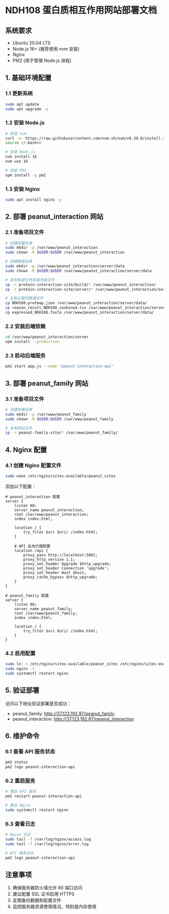 # NDH108 蛋白质相互作用网站部署文档

## 系统要求
- Ubuntu 20.04 LTS
- Node.js 16+ (推荐使用 nvm 安装)
- Nginx
- PM2 (用于管理 Node.js 进程)

## 1. 基础环境配置

### 1.1 更新系统
```bash
sudo apt update
sudo apt upgrade -y
```

### 1.2 安装 Node.js
```bash
# 安装 nvm
curl -o- https://raw.githubusercontent.com/nvm-sh/nvm/v0.39.0/install.sh | bash
source ~/.bashrc

# 安装 Node.js
nvm install 16
nvm use 16

# 安装 PM2
npm install -g pm2
```

### 1.3 安装 Nginx
```bash
sudo apt install nginx -y
```

## 2. 部署 peanut_interaction 网站

### 2.1 准备项目文件
```bash
# 创建部署目录
sudo mkdir -p /var/www/peanut_interaction
sudo chown -R $USER:$USER /var/www/peanut_interaction

# 创建数据目录
sudo mkdir -p /var/www/peanut_interaction/server/data
sudo chown -R $USER:$USER /var/www/peanut_interaction/server/data

# 复制构建文件和服务器文件
cp -r protein-interaction-site/build/* /var/www/peanut_interaction/
cp -r protein-interaction-site/server/* /var/www/peanut_interaction/server/

# 复制必要的数据文件
cp NDH108.protmap.json /var/www/peanut_interaction/server/data/
cp reason_result_NDH108_conbined.tsv /var/www/peanut_interaction/server/data/
cp expressed_NDH108.fasta /var/www/peanut_interaction/server/data/
```

### 2.2 安装后端依赖
```bash
cd /var/www/peanut_interaction/server
npm install --production
```

### 2.3 启动后端服务
```bash
pm2 start app.js --name "peanut-interaction-api"
```

## 3. 部署 peanut_family 网站

### 3.1 准备项目文件
```bash
# 创建部署目录
sudo mkdir -p /var/www/peanut_family
sudo chown -R $USER:$USER /var/www/peanut_family

# 复制网站文件
cp -r peanut-family-site/* /var/www/peanut_family/
```

## 4. Nginx 配置

### 4.1 创建 Nginx 配置文件
```bash
sudo nano /etc/nginx/sites-available/peanut_sites
```

添加以下配置：
```nginx
# peanut_interaction 配置
server {
    listen 80;
    server_name peanut_interaction;
    root /var/www/peanut_interaction;
    index index.html;

    location / {
        try_files $uri $uri/ /index.html;
    }

    # API 反向代理配置
    location /api {
        proxy_pass http://localhost:5001;
        proxy_http_version 1.1;
        proxy_set_header Upgrade $http_upgrade;
        proxy_set_header Connection 'upgrade';
        proxy_set_header Host $host;
        proxy_cache_bypass $http_upgrade;
    }
}

# peanut_family 配置
server {
    listen 80;
    server_name peanut_family;
    root /var/www/peanut_family;
    index index.html;

    location / {
        try_files $uri $uri/ /index.html;
    }
}
```

### 4.2 启用配置
```bash
sudo ln -s /etc/nginx/sites-available/peanut_sites /etc/nginx/sites-enabled/
sudo nginx -t
sudo systemctl restart nginx
```

## 5. 验证部署

访问以下地址验证部署是否成功：
- peanut_family: http://37.123.192.87/peanut_family
- peanut_interaction: http://37.123.192.87/peanut_interaction

## 6. 维护命令

### 6.1 查看 API 服务状态
```bash
pm2 status
pm2 logs peanut-interaction-api
```

### 6.2 重启服务
```bash
# 重启 API 服务
pm2 restart peanut-interaction-api

# 重启 Nginx
sudo systemctl restart nginx
```

### 6.3 查看日志
```bash
# Nginx 日志
sudo tail -f /var/log/nginx/access.log
sudo tail -f /var/log/nginx/error.log

# API 服务日志
pm2 logs peanut-interaction-api
```

## 注意事项
1. 确保服务器防火墙允许 80 端口访问
2. 建议配置 SSL 证书启用 HTTPS
3. 定期备份数据和配置文件
4. 监控服务器资源使用情况，特别是内存使用 